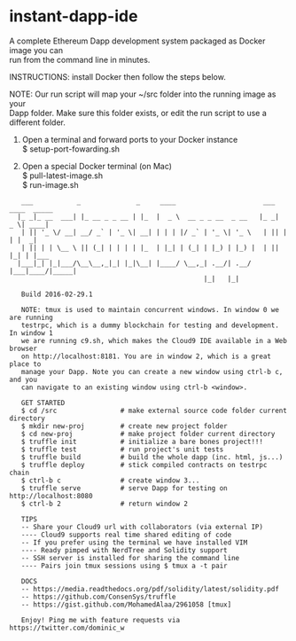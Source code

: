 # instant-dapp-ide
A complete Ethereum Dapp development system packaged as Docker image you can  
run from the command line in minutes.    
  
INSTRUCTIONS: install Docker then follow the steps below.  
  
NOTE: Our run script will map your ~/src folder into the running image as your  
Dapp folder. Make sure this folder exists, or edit the run script to use a  
different folder.  
  
1. Open a terminal and forward ports to your Docker instance  
$ setup-port-fowarding.sh  
  
2. Open a special Docker terminal (on Mac)  
$ pull-latest-image.sh  
$ run-image.sh  
```
   ___           _              _     ____                      ___ ____  _____   
  |_ _|_ __  ___| |_ __ _ _ __ | |_  |  _ \  __ _ _ __  _ __   |_ _|  _ \| ____|  
   | || '_ \/ __| __/ _` | '_ \| __| | | | |/ _` | '_ \| '_ \   | || | | |  _|  
   | || | | \__ \ || (_| | | | | |_  | |_| | (_| | |_) | |_) |  | || |_| | |___ 
  |___|_| |_|___/\__\__,_|_| |_|\__| |____/ \__,_| .__/| .__/  |___|____/|_____|  
                                                 |_|   |_|                      
  
   Build 2016-02-29.1

   NOTE: tmux is used to maintain concurrent windows. In window 0 we are running
   testrpc, which is a dummy blockchain for testing and development. In window 1
   we are running c9.sh, which makes the Cloud9 IDE available in a Web browser
   on http://localhost:8181. You are in window 2, which is a great place to
   manage your Dapp. Note you can create a new window using ctrl-b c, and you
   can navigate to an existing window using ctrl-b <window>.

   GET STARTED
   $ cd /src                # make external source code folder current directory
   $ mkdir new-proj         # create new project folder
   $ cd new-proj            # make project folder current directory
   $ truffle init           # initialize a bare bones project!!!
   $ truffle test           # run project's unit tests
   $ truffle build          # build the whole dapp (inc. html, js...)
   $ truffle deploy         # stick compiled contracts on testrpc chain
   $ ctrl-b c               # create window 3...
   $ truffle serve          # serve Dapp for testing on http://localhost:8080
   $ ctrl-b 2               # return window 2

   TIPS
   -- Share your Cloud9 url with collaborators (via external IP)
   ---- Cloud9 supports real time shared editing of code
   -- If you prefer using the terminal we have installed VIM
   ---- Ready pimped with NerdTree and Solidity support
   -- SSH server is installed for sharing the command line
   ---- Pairs join tmux sessions using $ tmux a -t pair

   DOCS
   -- https://media.readthedocs.org/pdf/solidity/latest/solidity.pdf
   -- https://github.com/ConsenSys/truffle
   -- https://gist.github.com/MohamedAlaa/2961058 [tmux]
   
   Enjoy! Ping me with feature requests via https://twitter.com/dominic_w
```
